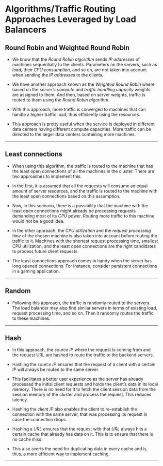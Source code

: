 # Algorithms/Traffic Routing Approaches Leveraged by Load Balancers

## Round Robin and Weighted Round Robin

- We know that the _Round Robin algorithm_ sends _IP addresses_ of machines sequentially to the clients. Parameters on the servers, such as _load_, their _CPU consumption_, and so on, are not taken into account when sending the _IP addresses_ to the clients.

- We have another approach known as the _Weighted Round Robin_ where based on the _server’s compute_ and _traffic handling capacity_ weights are assigned to them. And then, based on server weights, traffic is routed to them using the _Round Robin algorithm_.

- With this approach, more traffic is converged to machines that can handle a higher traffic load, thus efficiently using the resources.

- This approach is pretty useful when the service is deployed in different data centers having different compute capacities. More traffic can be directed to the larger data centers containing more machines.

---

## Least connections

- When using this algorithm, the traffic is routed to the machine that has the least open connections of all the machines in the cluster. There are two approaches to implement this.

- In the first, it is assumed that all the requests will consume an equal amount of server resources, and the traffic is routed to the machine with the least open connections based on this assumption.

- Now, in this scenario, there is a possibility that the machine with the least open connections might already be processing requests demanding most of its _CPU_ power. Routing more traffic to this machine would not be a good idea.

- In the other approach, the _CPU utilization_ and the _request processing time_ of the chosen machine is also taken into account before routing the traffic to it. Machines with the shortest request processing time, smallest CPU utilization, and the least open connections are the right candidates to process future client requests.

- The least connections approach comes in handy when the server has long opened connections. For instance, consider persistent connections in a gaming application.

---

## Random

- Following this approach, the traffic is randomly routed to the servers. The load balancer may also find similar servers in terms of existing load, request processing time, and so on. Then it randomly routes the traffic to these machines.

---

## Hash

- In this approach, the _source IP_ where the request is coming from and the request URL are hashed to route the traffic to the backend servers.

- Hashing the _source IP_ ensures that the request of a client with a certain _IP_ will always be routed to the same server.

- This facilitates a better user experience as the server has already processed the initial client requests and holds the client’s data in its local memory. There is no need for it to fetch the client session data from the session memory of the cluster and process the request. This reduces latency.

- Hashing the _client IP_ also enables the client to re-establish the connection with the same server, that was processing its request in case the connection drops.

- Hashing a _URL_ ensures that the request with that _URL_ always hits a certain cache that already has data on it. This is to ensure that there is no cache miss.

- This also averts the need for duplicating data in every cache and is, thus, a more efficient way to implement caching.

---